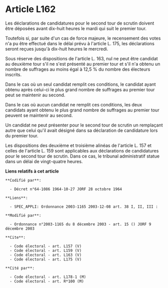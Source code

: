 # Article L162

Les déclarations de candidatures pour le second tour de scrutin doivent être déposées avant dix-huit heures le mardi qui suit
le premier tour. 

Toutefois si, par suite d'un cas de force majeure, le recensement des votes n'a pu être effectué dans le délai prévu à
l'article L. 175, les déclarations seront reçues jusqu'à dix-huit heures le mercredi. 

Sous réserve des dispositions de l'article L. 163, nul ne peut être candidat au deuxième tour s'il ne s'est présenté au
premier tour et s'il n'a obtenu un nombre de suffrages au moins égal à 12,5 % du nombre des électeurs inscrits. 

Dans le cas où un seul candidat remplit ces conditions, le candidat ayant obtenu après celui-ci le plus grand nombre de
suffrages au premier tour peut se maintenir au second. 

Dans le cas où aucun candidat ne remplit ces conditions, les deux candidats ayant obtenu le plus grand nombre de suffrages au
premier tour peuvent se maintenir au second. 

Un candidat ne peut présenter pour le second tour de scrutin un remplaçant autre que celui qu'il avait désigné dans sa
déclaration de candidature lors du premier tour. 

Les dispositions des deuxième et troisième alinéas de l'article L. 157 et celles de l'article L. 159 sont applicables aux
déclarations de candidatures pour le second tour de scrutin. Dans ce cas, le tribunal administratif statue dans un délai de
vingt-quatre heures.

**Liens relatifs à cet article**

	**Codifié par**:

	  - Décret n°64-1086 1964-10-27 JORF 28 octobre 1964

	**Liens**:

	  - SPEC_APPLI: Ordonnance 2003-1165 2003-12-08 art. 38 I, II, III :

	**Modifié par**:

	  - Ordonnance n°2003-1165 du 8 décembre 2003 - art. 15 () JORF 9 décembre 2003

	**Cite**:

	  - Code électoral - art. L157 (V)
	  - Code électoral - art. L159 (V)
	  - Code électoral - art. L163 (V)
	  - Code électoral - art. L175 (V)

	**Cité par**:

	  - Code électoral - art. L178-1 (M)
	  - Code électoral - art. R*100 (M)
